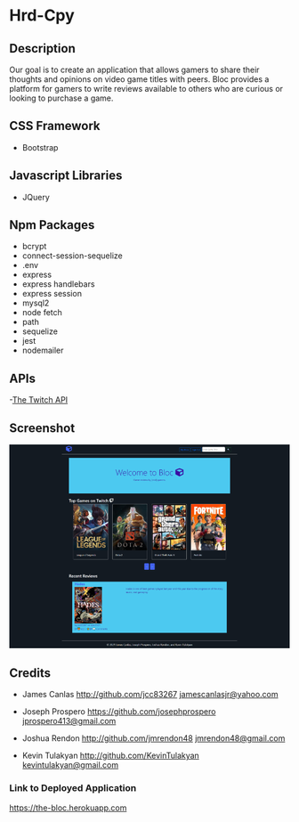 # Hrd-Cpy

## Description

Our goal is to create an application that allows gamers to share their thoughts and opinions on video game titles with peers. Bloc provides a platform for gamers to write reviews available to others who are curious or looking to purchase a game.

## CSS Framework

- Bootstrap

## Javascript Libraries

- JQuery

## Npm Packages

- bcrypt
- connect-session-sequelize 
- .env 
- express 
- express handlebars 
- express session 
- mysql2 
- node fetch 
- path
- sequelize
- jest
- nodemailer

## APIs

-[The Twitch API](https://dev.twitch.tv/docs/api/ "The Twitch API")

## Screenshot

![project-img](./Assets/images/the-bloc.png)

## Credits

- James Canlas
<http://github.com/jcc83267> <jamescanlasjr@yahoo.com>

- Joseph Prospero
<https://github.com/josephprospero> <jprospero413@gmail.com>

- Joshua Rendon
<http://github.com/jmrendon48> <jmrendon48@gmail.com>

- Kevin Tulakyan
<http://github.com/KevinTulakyan> <kevintulakyan@gmail.com>

### Link to Deployed Application

https://the-bloc.herokuapp.com
